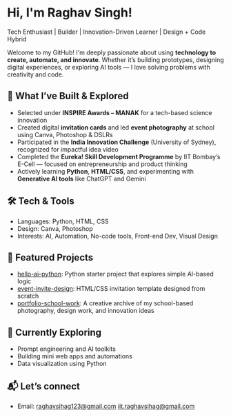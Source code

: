 # Hi, I'm Raghav Singh!

Tech Enthusiast | Builder | Innovation-Driven Learner | Design + Code Hybrid

Welcome to my GitHub! I'm deeply passionate about using **technology to create, automate, and innovate**. Whether it’s building prototypes, designing digital experiences, or exploring AI tools — I love solving problems with creativity and code.

## 🚀 What I’ve Built & Explored
- Selected under **INSPIRE Awards – MANAK** for a tech-based science innovation
- Created digital **invitation cards** and led **event photography** at school using Canva, Photoshop & DSLRs
- Participated in the **India Innovation Challenge** (University of Sydney), recognized for impactful idea video
- Completed the **Eureka! Skill Development Programme** by IIT Bombay’s E-Cell — focused on entrepreneurship and product thinking
- Actively learning **Python**, **HTML/CSS**, and experimenting with **Generative AI tools** like ChatGPT and Gemini

## 🛠 Tech & Tools
- Languages: Python, HTML, CSS  
- Design: Canva, Photoshop  
- Interests: AI, Automation, No-code tools, Front-end Dev, Visual Design

## 📁 Featured Projects
- [hello-ai-python](https://github.com/yourusername/hello-ai-python): Python starter project that explores simple AI-based logic
- [event-invite-design](https://github.com/yourusername/event-invite-design): HTML/CSS invitation template designed from scratch
- [portfolio-school-work](https://github.com/yourusername/portfolio-school-work): A creative archive of my school-based photography, design work, and innovation ideas

## 🌱 Currently Exploring
- Prompt engineering and AI toolkits
- Building mini web apps and automations
- Data visualization using Python

## 📬 Let’s connect
- Email: raghavsihag123@gmail.com
         iit.raghavsihag@gmail.com
